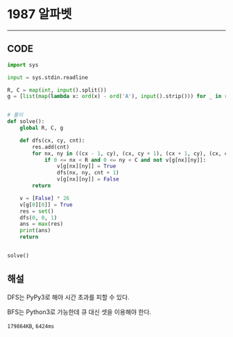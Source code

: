 # 1987 알파벳

---

## CODE

```python
import sys

input = sys.stdin.readline

R, C = map(int, input().split())
g = [list(map(lambda x: ord(x) - ord('A'), input().strip())) for _ in range(R)]


# 풀이
def solve():
    global R, C, g

    def dfs(cx, cy, cnt):
        res.add(cnt)
        for nx, ny in ((cx - 1, cy), (cx, cy + 1), (cx + 1, cy), (cx, cy - 1)):
            if 0 <= nx < R and 0 <= ny < C and not v[g[nx][ny]]:
                v[g[nx][ny]] = True
                dfs(nx, ny, cnt + 1)
                v[g[nx][ny]] = False
        return

    v = [False] * 26
    v[g[0][0]] = True
    res = set()
    dfs(0, 0, 1)
    ans = max(res)
    print(ans)
    return


solve()

```

## 해설

DFS는 PyPy3로 해야 시간 초과를 피할 수 있다.

BFS는 Python3로 가능한데 큐 대신 셋을 이용해야 한다.

`179864KB`, `6424ms`
